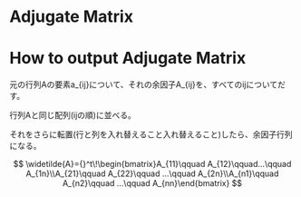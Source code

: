 # Adjugate Matrix

# How to output Adjugate Matrix

元の行列Aの要素a_{ij}について、それの余因子A_{ij}を、すべてのijについてだす。

行列Aと同じ配列(ijの順)に並べる。

それをさらに転置(行と列を入れ替えること入れ替えること)したら、余因子行列になる。

$$
\widetilde{A}={}^t\!\begin{bmatrix}A_{11}\qquad A_{12}\qquad...\qquad A_{1n}\\A_{21}\qquad A_{22}\qquad ...\qquad A_{2n}\\A_{n1}\qquad A_{n2}\qquad ...\qquad A_{nn}\end{bmatrix}
$$